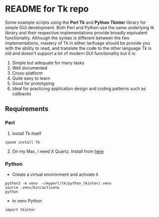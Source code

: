 # README for Tk repo

Some example scripts using the __Perl Tk__ and __Python Tkinter__ library for simple GUI development.
Both Perl and Python use the same underlying tk library and their respective implementations provide 
broadly equivalent functionality. Although the syntax is different between the two implementations, mastery
of Tk in either lanfuage should be provide you with the ability to read, and translate the code to the other language
Tk is old and doesn't support a lot of modern GUI functionality but it is:

1. Simple but adequate for many tasks
2. Well documented
3. Cross-platform
4. Quite easy to learn
5. Good for prototyping
6. Ideal for practicing application design and coding patterns such as callbacks

## Requirements

### Perl

1. Install Tk itself

```{console}
cpanm install Tk 
```

2. On my Mac, I need X Quartz. Install from [here](https://www.xquartz.org)

### Python


- Create a virtual environment and activate it

```{console}
python3 -m venv  ~/myperl/tk/python_tkinter/.venv
source .venv/bin/activate
python
```

- In venv Python

```{python}
import tkinter
```


